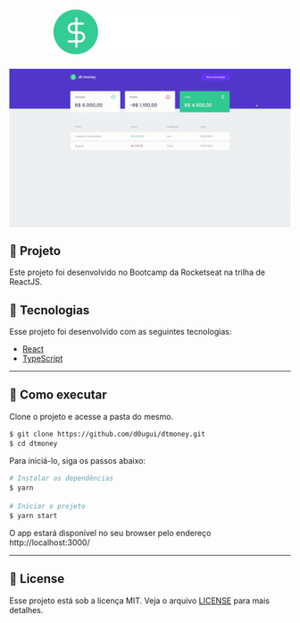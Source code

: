 <h1 align="center">
   <img src="src/assets/logo.svg">
</h1>

<img align="center" src="src/assets/tela.gif" alt="dtmoney">

## 📖 Projeto

Este projeto foi desenvolvido no Bootcamp da Rocketseat na trilha de ReactJS.

## 🧪 Tecnologias

Esse projeto foi desenvolvido com as seguintes tecnologias:

- [React](https://reactjs.org)
- [TypeScript](https://www.typescriptlang.org/)

---

## 🚀 Como executar

Clone o projeto e acesse a pasta do mesmo.

```bash
$ git clone https://github.com/d0ugui/dtmoney.git
$ cd dtmoney
```

Para iniciá-lo, siga os passos abaixo:

```bash
# Instalar as dependências
$ yarn

# Iniciar o projeto
$ yarn start
```

O app estará disponível no seu browser pelo endereço http://localhost:3000/

---

## 📝 License

Esse projeto está sob a licença MIT. Veja o arquivo [LICENSE](LICENSE.md) para mais detalhes.
